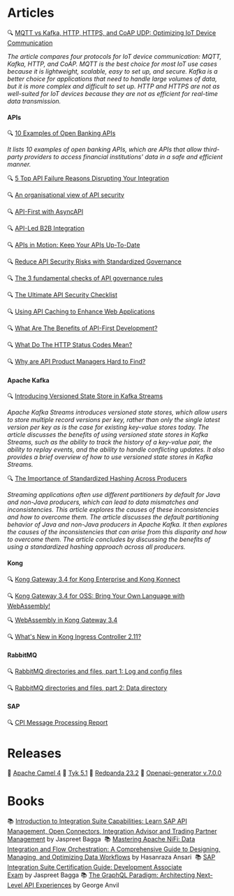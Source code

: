 # Articles

🔍 [MQTT vs Kafka, HTTP, HTTPS, and CoAP UDP: Optimizing IoT Device Communication](https://medium.com/data-motion/mqtt-vs-kafka-http-https-and-coap-udp-optimizing-iot-device-communication-aad3120c98b2) 

_The article compares four protocols for IoT device communication: MQTT, Kafka, HTTP, and CoAP. MQTT is the best choice for most IoT use cases because it is lightweight, scalable, easy to set up, and secure. Kafka is a better choice for applications that need to handle large volumes of data, but it is more complex and difficult to set up. HTTP and HTTPS are not as well-suited for IoT devices because they are not as efficient for real-time data transmission._

#### APIs

🔍 [10 Examples of Open Banking APIs](https://nordicapis.com/10-examples-of-open-banking-apis/)

_It lists 10 examples of open banking APIs, which are APIs that allow third-party providers to access financial institutions' data in a safe and efficient manner._

🔍 [5 Top API Failure Reasons Disrupting Your Integration](https://blog.stoplight.io/5-top-api-failure-reasons-disrupting-your-integration)

🔍 [An organisational view of API security](https://tyk.io/blog/an-organisational-view-of-api-security/)

🔍 [API-First with AsyncAPI](https://www.asyncapi.com/blog/api-first-with-asyncapi?utm_source=rss)

🔍 [API-Led B2B Integration](https://blog.seeburger.com/api-led-b2b-integration/)

🔍 [APIs in Motion: Keep Your APIs Up-To-Date](https://dzone.com/articles/apis-in-motion-keep-your-apis-up-to-date)

🔍 [Reduce API Security Risks with Standardized Governance](https://konghq.com/blog/enterprise/reduce-api-security-risks-with-standardized-governance)

🔍 [The 3 fundamental checks of API governance rules](https://blog.postman.com/3-checks-api-governance-rules/)

🔍 [The Ultimate API Security Checklist](https://nordicapis.com/the-ultimate-api-security-checklist/)

🔍 [Using API Caching to Enhance Web Applications](https://blog.stoplight.io/using-api-caching-to-enhance-web-applications)

🔍 [What Are The Benefits of API-First Development?](https://nordicapis.com/what-are-the-benefits-of-api-first-development/)

🔍 [What Do The HTTP Status Codes Mean?](https://nordicapis.com/what-do-the-http-status-codes-mean/)

🔍 [Why are API Product Managers Hard to Find?](https://netapinotes.substack.com/p/why-are-api-product-managers-hard)

#### Apache Kafka

🔍 [Introducing Versioned State Store in Kafka Streams](https://www.confluent.io/blog/introducing-versioned-state-store-in-kafka-streams/)

_Apache Kafka Streams introduces versioned state stores, which allow users to store multiple record versions per key, rather than only the single latest version per key as is the case for existing key-value stores today._
_The article discusses the benefits of using versioned state stores in Kafka Streams, such as the ability to track the history of a key-value pair, the ability to replay events, and the ability to handle conflicting updates. It also provides a brief overview of how to use versioned state stores in Kafka Streams._

🔍 [The Importance of Standardized Hashing Across Producers](https://www.confluent.io/blog/standardized-hashing-across-java-and-non-java-producers/)

_Streaming applications often use different partitioners by default for Java and non-Java producers, which can lead to data mismatches and inconsistencies. This article explores the causes of these inconsistencies and how to overcome them._
_The article discusses the default partitioning behavior of Java and non-Java producers in Apache Kafka. It then explores the causes of the inconsistencies that can arise from this disparity and how to overcome them. The article concludes by discussing the benefits of using a standardized hashing approach across all producers._

#### Kong

🔍 [Kong Gateway 3.4 for Kong Enterprise and Kong Konnect](https://konghq.com/blog/product-releases/gateway-3-4-enterprise-and-konnect)

🔍 [Kong Gateway 3.4 for OSS: Bring Your Own Language with WebAssembly!](https://konghq.com/blog/product-releases/gateway-3-4-oss)

🔍 [WebAssembly in Kong Gateway 3.4](https://konghq.com/blog/product-releases/webassembly-in-kong-gateway-3-4)

🔍 [What's New in Kong Ingress Controller 2.11?](https://konghq.com/blog/product-releases/kong-ingress-controller-2-11)

#### RabbitMQ

🔍 [RabbitMQ directories and files, part 1: Log and config files](https://www.cloudamqp.com/blog/rabbitmq-directories-and-files-part-1-log-and-config-files.html)

🔍 [RabbitMQ directories and files, part 2: Data directory](https://www.cloudamqp.com/blog/rabbitmq-directories-and-files-part-2-data-directory.html)

#### SAP

🔍 [CPI Message Processing Report](https://blogs.sap.com/?p=1805826)

# Releases

🚀 [Apache Camel 4](https://camel.apache.org/blog/2023/08/camel4-whatsnew/)
🚀 [Tyk 5.1](https://tyk.io/blog/tyk-5-1-building-powerful-data-graphs-and-enhanced-resilience/)
🚀 [Redpanda 23.2](https://redpanda-data.medium.com/announcing-the-general-availability-of-redpanda-23-2-7465a9403a39?source=rss------kafka-5)
🚀 [Openapi-generator v.7.0.0](https://github.com/OpenAPITools/openapi-generator/releases/tag/v7.0.0)

# Books

📚 [Introduction to Integration Suite Capabilities: Learn SAP API Management, Open Connectors, Integration Advisor and Trading Partner Management](https://a.co/d/bxWOorP) by Jaspreet Bagga 
📚 [Mastering Apache NiFi: Data Integration and Flow Orchestration: A Comprehensive Guide to Designing, Managing, and Optimizing Data Workflows](https://a.co/d/6yrn2gE) by Hasanraza Ansari 
📚 [SAP Integration Suite Certification Guide: Development Associate Exam](https://a.co/d/94fRyci) by Jaspreet Bagga
📚 [The GraphQL Paradigm: Architecting Next-Level API Experiences](https://a.co/d/hil7XLm) by George Anvil
